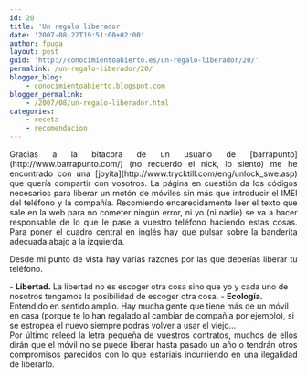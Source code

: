```yaml
---
id: 20
title: 'Un regalo liberador'
date: '2007-08-22T19:51:00+02:00'
author: fpuga
layout: post
guid: 'http://conocimientoabierto.es/un-regalo-liberador/20/'
permalink: /un-regalo-liberador/20/
blogger_blog:
    - conocimientoabierto.blogspot.com
blogger_permalink:
    - /2007/08/un-regalo-liberador.html
categories:
    - receta
    - recomendacion
---
```


<div style="text-align: justify">Gracias a la bitacora de un usuario de [barrapunto](http://www.barrapunto.com/) (no recuerdo el nick, lo siento) me he encontrado con una [joyita](http://www.trycktill.com/eng/unlock_swe.asp) que quería compartir con vosotros. La página en cuestión da los códigos necesarios para liberar un motón de móviles sin más que introducir el IMEI del teléfono y la compañía. Recomiendo encarecidamente leer el texto que sale en la web para no cometer ningún error, ni yo (ni nadie) se va a hacer responsable de lo que le pase a vuestro teléfono haciendo estas cosas. Para poner el cuadro central en inglés hay que pulsar sobre la banderita adecuada abajo a la izquierda.

Desde mi punto de vista hay varias razones por las que deberías liberar tu teléfono.

</div>- <span style="font-weight: bold">Libertad.</span> La libertad no es escoger otra cosa sino que yo y cada uno de nosotros tengamos la posibilidad de escoger otra cosa.
- <span style="font-weight: bold">Ecología.</span> Entendido en sentido amplio. Hay mucha gente que tiene más de un móvil en casa (porque te lo han regalado al cambiar de compañia por ejemplo), si se estropea el nuevo siempre podrás volver a usar el viejo…

<div style="text-align: justify">Por último releed la letra pequeña de vuestros contratos, muchos de ellos dirán que el móvil no se puede liberar hasta pasado un año o tendrán otros compromisos parecidos con lo que estariais incurriendo en una ilegalidad de liberarlo.</div>